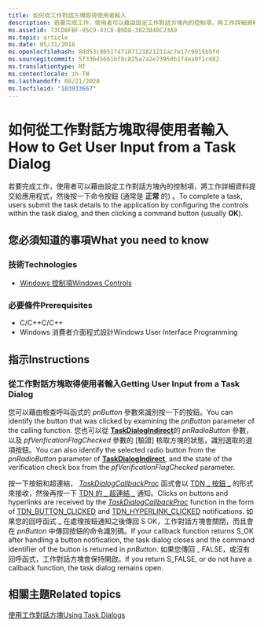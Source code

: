 ```yaml
---
title: 如何從工作對話方塊取得使用者輸入
description: 若要完成工作，使用者可以藉由設定工作對話方塊內的控制項，將工作詳細資料提交給應用程式，然後按一下命令按鈕 (通常是正常的) 。
ms.assetid: 73CD8FBF-95C9-43C8-B9D8-3823840C23A9
ms.topic: article
ms.date: 05/31/2018
ms.openlocfilehash: 8dd53c8051747187123821211ac7e17c9915b5fd
ms.sourcegitcommit: 5f33645661bf8c825a7a2e73950b1f4ea0f1cd82
ms.translationtype: MT
ms.contentlocale: zh-TW
ms.lasthandoff: 08/21/2020
ms.locfileid: "103933667"
---
```

# <a name="how-to-get-user-input-from-a-task-dialog"></a><span data-ttu-id="f4e92-103">如何從工作對話方塊取得使用者輸入</span><span class="sxs-lookup"><span data-stu-id="f4e92-103">How to Get User Input from a Task Dialog</span></span>

<span data-ttu-id="f4e92-104">若要完成工作，使用者可以藉由設定工作對話方塊內的控制項，將工作詳細資料提交給應用程式，然後按一下命令按鈕 (通常是 **正常** 的) 。</span><span class="sxs-lookup"><span data-stu-id="f4e92-104">To complete a task, users submit the task details to the application by configuring the controls within the task dialog, and then clicking a command button (usually **OK**).</span></span>

## <a name="what-you-need-to-know"></a><span data-ttu-id="f4e92-105">您必須知道的事項</span><span class="sxs-lookup"><span data-stu-id="f4e92-105">What you need to know</span></span>

### <a name="technologies"></a><span data-ttu-id="f4e92-106">技術</span><span class="sxs-lookup"><span data-stu-id="f4e92-106">Technologies</span></span>

-   [<span data-ttu-id="f4e92-107">Windows 控制項</span><span class="sxs-lookup"><span data-stu-id="f4e92-107">Windows Controls</span></span>](window-controls.md)

### <a name="prerequisites"></a><span data-ttu-id="f4e92-108">必要條件</span><span class="sxs-lookup"><span data-stu-id="f4e92-108">Prerequisites</span></span>

-   <span data-ttu-id="f4e92-109">C/C++</span><span class="sxs-lookup"><span data-stu-id="f4e92-109">C/C++</span></span>
-   <span data-ttu-id="f4e92-110">Windows 消費者介面程式設計</span><span class="sxs-lookup"><span data-stu-id="f4e92-110">Windows User Interface Programming</span></span>

## <a name="instructions"></a><span data-ttu-id="f4e92-111">指示</span><span class="sxs-lookup"><span data-stu-id="f4e92-111">Instructions</span></span>

### <a name="getting-user-input-from-a-task-dialog"></a><span data-ttu-id="f4e92-112">從工作對話方塊取得使用者輸入</span><span class="sxs-lookup"><span data-stu-id="f4e92-112">Getting User Input from a Task Dialog</span></span>

<span data-ttu-id="f4e92-113">您可以藉由檢查呼叫函式的 *pnButton* 參數來識別按一下的按鈕。</span><span class="sxs-lookup"><span data-stu-id="f4e92-113">You can identify the button that was clicked by examining the *pnButton* parameter of the calling function.</span></span> <span data-ttu-id="f4e92-114">您也可以從 [**TaskDialogIndirect**](/windows/desktop/api/Commctrl/nf-commctrl-taskdialogindirect)的 *pnRadioButton* 參數，以及 *pfVerificationFlagChecked* 參數的 [驗證] 核取方塊的狀態，識別選取的選項按鈕。</span><span class="sxs-lookup"><span data-stu-id="f4e92-114">You can also identify the selected radio button from the *pnRadioButton* parameter of [**TaskDialogIndirect**](/windows/desktop/api/Commctrl/nf-commctrl-taskdialogindirect), and the state of the verification check box from the *pfVerificationFlagChecked* parameter.</span></span>

<span data-ttu-id="f4e92-115">按一下按鈕和超連結， [*TaskDialogCallbackProc*](/windows/win32/api/commctrl/nc-commctrl-pftaskdialogcallback) 函式會以 [TDN \_ 按鈕 \_](tdn-button-clicked.md) 的形式來接收，然後再按一下 [TDN 的 \_ 超連結 \_](tdn-hyperlink-clicked.md) 通知。</span><span class="sxs-lookup"><span data-stu-id="f4e92-115">Clicks on buttons and hyperlinks are received by the [*TaskDialogCallbackProc*](/windows/win32/api/commctrl/nc-commctrl-pftaskdialogcallback) function in the form of [TDN\_BUTTON\_CLICKED](tdn-button-clicked.md) and [TDN\_HYPERLINK\_CLICKED](tdn-hyperlink-clicked.md) notifications.</span></span> <span data-ttu-id="f4e92-116">如果您的回呼函式 \_ 在處理按鈕通知之後傳回 S OK，工作對話方塊會關閉，而且會在 *pnButton* 中傳回按鈕的命令識別碼。</span><span class="sxs-lookup"><span data-stu-id="f4e92-116">If your callback function returns S\_OK after handling a button notification, the task dialog closes and the command identifier of the button is returned in *pnButton*.</span></span> <span data-ttu-id="f4e92-117">如果您傳回 \_ FALSE，或沒有回呼函式，工作對話方塊會保持開啟。</span><span class="sxs-lookup"><span data-stu-id="f4e92-117">If you return S\_FALSE, or do not have a callback function, the task dialog remains open.</span></span>

## <a name="related-topics"></a><span data-ttu-id="f4e92-118">相關主題</span><span class="sxs-lookup"><span data-stu-id="f4e92-118">Related topics</span></span>

<dl> <dt>

[<span data-ttu-id="f4e92-119">使用工作對話方塊</span><span class="sxs-lookup"><span data-stu-id="f4e92-119">Using Task Dialogs</span></span>](using-task-dialogs.md)
</dt> </dl>

 

 